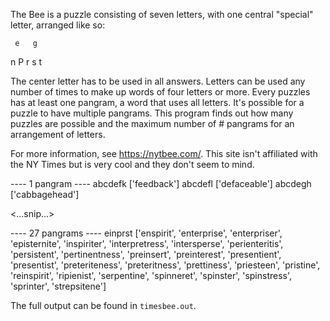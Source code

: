 The Bee is a puzzle consisting of seven letters, with one central "special" letter,
arranged like so:

     e   g
   n   P   r
     s   t

The center letter has to be used in all answers. Letters can be used any number
of times to make up words of four letters or more. Every puzzles has at least
one pangram, a word that uses all letters. It's possible for a puzzle to have
multiple pangrams. This program finds out how many puzzles are possible and the
maximum number of # pangrams for an arrangement of letters.

For more information, see https://nytbee.com/. This site isn't affiliated with the
NY Times but is very cool and they don't seem to mind.

---- 1 pangram ----
abcdefk ['feedback']
abcdefl ['defaceable']
abcdegh ['cabbagehead']

<...snip...>

---- 27 pangrams ----
einprst ['enspirit', 'enterprise', 'enterpriser', 'episternite', 'inspiriter', 'interpretress', 'intersperse', 'perienteritis', 'persistent', 'pertinentness', 'preinsert', 'preinterest', 'presentient', 'presentist', 'preteriteness', 'preteritness', 'prettiness', 'priesteen', 'pristine', 'reinspirit', 'ripienist', 'serpentine', 'spinneret', 'spinster', 'spinstress', 'sprinter', 'strepsitene']

The full output can be found in ```timesbee.out```.
